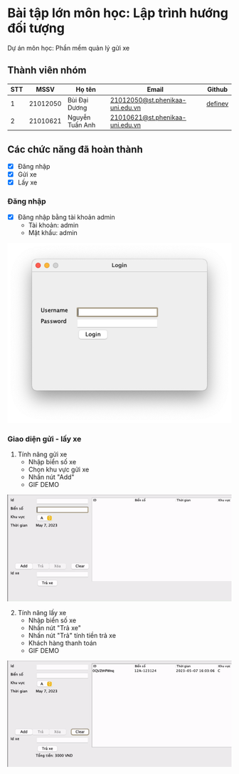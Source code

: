 # Bài tập lớn môn học: Lập trình hướng đối tượng

Dự án môn học: Phần mềm quản lý gửi xe

## Thành viên nhóm

| STT | MSSV     | Họ tên        | Email | Github |
| --- |----------|---------------| --- | --- |
| 1 | 21012050 | Bùi Đại Dương | 21012050@st.phenikaa-uni.edu.vn | [definev](https://github.com/definev) |
| 2| 21010621 | Nguyễn Tuấn Anh | 21010621@st.phenikaa-uni.edu.vn | |

## Các chức năng đã hoàn thành

- [x] Đăng nhập
- [x] Gửi xe
- [x] Lấy xe

### Đăng nhập

- [x] Đăng nhập bằng tài khoản admin
  - Tài khoản: admin
  - Mật khẩu: admin

![login.png](assets%2Flogin.png)

### Giao diện gửi - lấy xe

1. Tính năng gửi xe
   - Nhập biển số xe
   - Chọn khu vực gửi xe
   - Nhấn nút "Add"
   - GIF DEMO
   
![demo-gui-xe.gif](assets%2Fdemo-gui-xe.gif)

2. Tính năng lấy xe
   - Nhập biển số xe
   - Nhấn nút "Trả xe"
   - Nhấn nút "Trả" tính tiền trả xe
   - Khách hàng thanh toán
   - GIF DEMO

![demo-lay-xe.gif](assets%2Fdemo-lay-xe.gif)